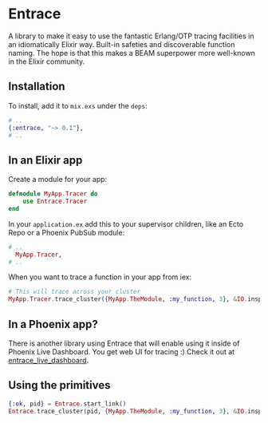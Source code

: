 # Entrace

A library to make it easy to use the fantastic Erlang/OTP tracing facilities in an idiomatically Elixir way. Built-in safeties and discoverable function naming. The hope is that this makes a BEAM superpower more well-known in the Elixir community.

## Installation

To install, add it to `mix.exs` under the `deps`:

```elixir
# ..
{:entrace, "~> 0.1"},
# ..
```

## In an Elixir app

Create a module for your app:

```elixir
defmodule MyApp.Tracer do
    use Entrace.Tracer
end
```

In your `application.ex` add this to your supervisor children, like an Ecto Repo or a Phoenix PubSub module:

```elixir
# ..
  MyApp.Tracer,
# ..
```

When you want to trace a function in your app from iex:

```elixir
# This will trace across your cluster
MyApp.Tracer.trace_cluster({MyApp.TheModule, :my_function, 3}, &IO.inspect/1)
```

## In a Phoenix app?

There is another library using Entrace that will enable using it inside of Phoenix Live Dashboard. You get web UI for tracing :) Check it out at [entrace_live_dashboard](https://github.com/underjord/entrace_live_dashboard).

## Using the primitives

```elixir
{:ok, pid} = Entrace.start_link()
Entrace.trace_cluster(pid, {MyApp.TheModule, :my_function, 3}, &IO.inspect/1)
```

